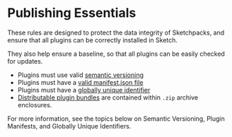 # Publishing Essentials

These rules are designed to protect the data integrity of Sketchpacks, and ensure that all plugins can be correctly installed in Sketch.

They also help ensure a baseline, so that all plugins can be easily checked for updates.

* Plugins must use valid [semantic versioning](http://semver.org/)
* Plugins must have a [valid manifest.json file](http://developer.sketchapp.com/introduction/plugin-bundles/#manifest)
* Plugins must have a [globally unique identifier](http://developer.sketchapp.com/introduction/plugin-bundles/#identifier)
* [Distributable plugin bundles](./releases.md) are contained within `.zip` archive enclosures.

For more information, see the topics below on Semantic Versioning, Plugin Manifests, and Globally Unique Identifiers.
